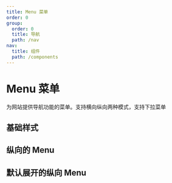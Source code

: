 ```yaml
---
title: Menu 菜单
order: 0
group:
  order: 0
  title: 导航
  path: /nav
nav:
  title: 组件
  path: /components
---
```


# Menu 菜单

为网站提供导航功能的菜单。支持横向纵向两种模式，支持下拉菜单

## 基础样式

<code src="./demo/base.tsx"></code>

## 纵向的 Menu

<code src="./demo/vertical.tsx"></code>

## 默认展开的纵向 Menu

<code src="./demo/expansion.tsx"></code>

<API src="./index.tsx"></API>
